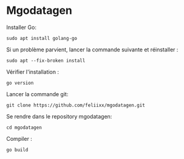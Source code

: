 # Mgodatagen

Installer Go:
```
sudo apt install golang-go
```
Si un problème parvient, lancer la commande suivante et réinstaller : 
```
sudo apt --fix-broken install
```
Vérifier l'installation :
```
go version
```
Lancer la commande git:
```
git clone https://github.com/feliixx/mgodatagen.git
```
Se rendre dans le repository mgodatagen:
``` 
cd mgodatagen
```
Compiler :
```
go build
```
